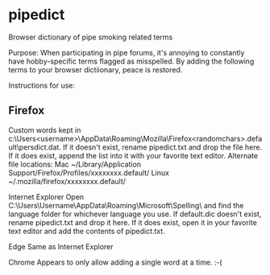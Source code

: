 # pipedict
Browser dictionary of pipe smoking related terms

Purpose: When participating in pipe forums, it's annoying to constantly have hobby-specific terms flagged as misspelled. By adding the following terms 
to your browser dictiionary, peace is restored.

Instructions for use:

## Firefox
Custom words kept in c:\Users\<username>\AppData\Roaming\Mozilla\Firefox\<randomchars>.default\persdict.dat. If it doesn't exist, rename pipedict.txt 
and drop the file here. If it does exist, append the list into it with your favorite text editor.
Alternate file locations:
Mac
 ~/Library/Application Support/Firefox/Profiles/xxxxxxxx.default/
Linux
 ~/.mozilla/firefox/xxxxxxxx.default/
 
Internet Explorer
Open C:\Users\Username\AppData\Roaming\Microsoft\Spelling\ and find the language folder for whichever language you use. If default.dic doesn't exist,
rename pipedict.txt and drop it here. If it does exist, open it in your favorite text editor and add the contents of pipedict.txt.

Edge
Same as Internet Explorer

Chrome
Appears to only allow adding a single word at a time. :-(
